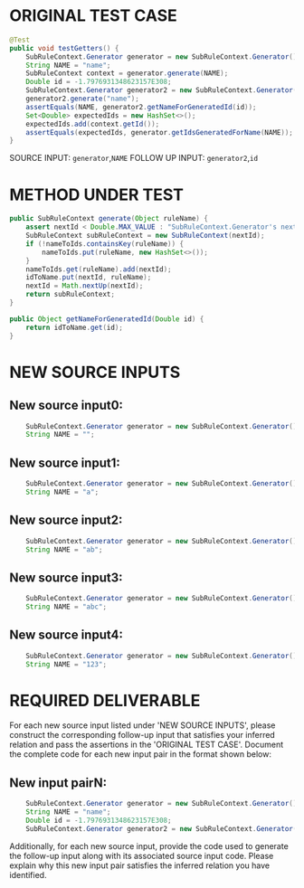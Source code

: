 # ORIGINAL TEST CASE
```java
@Test
public void testGetters() {
    SubRuleContext.Generator generator = new SubRuleContext.Generator();
    String NAME = "name";
    SubRuleContext context = generator.generate(NAME);
    Double id = -1.7976931348623157E308;
    SubRuleContext.Generator generator2 = new SubRuleContext.Generator();
    generator2.generate("name");
    assertEquals(NAME, generator2.getNameForGeneratedId(id));
    Set<Double> expectedIds = new HashSet<>();
    expectedIds.add(context.getId());
    assertEquals(expectedIds, generator.getIdsGeneratedForName(NAME));
}

```
SOURCE INPUT: `generator`,`NAME`
FOLLOW UP INPUT: `generator2`,`id`


# METHOD UNDER TEST
```java
public SubRuleContext generate(Object ruleName) {
    assert nextId < Double.MAX_VALUE : "SubRuleContext.Generator's nextId reached Double.MAX_VALUE - " + "this required the equivalent of calling generate() at 6 billion TPS for 100 years";
    SubRuleContext subRuleContext = new SubRuleContext(nextId);
    if (!nameToIds.containsKey(ruleName)) {
        nameToIds.put(ruleName, new HashSet<>());
    }
    nameToIds.get(ruleName).add(nextId);
    idToName.put(nextId, ruleName);
    nextId = Math.nextUp(nextId);
    return subRuleContext;
}

public Object getNameForGeneratedId(Double id) {
    return idToName.get(id);
}

```


# NEW SOURCE INPUTS
## New source input0:
```java
    SubRuleContext.Generator generator = new SubRuleContext.Generator();
    String NAME = "";
```

## New source input1:
```java
    SubRuleContext.Generator generator = new SubRuleContext.Generator();
    String NAME = "a";
```

## New source input2:
```java
    SubRuleContext.Generator generator = new SubRuleContext.Generator();
    String NAME = "ab";
```

## New source input3:
```java
    SubRuleContext.Generator generator = new SubRuleContext.Generator();
    String NAME = "abc";
```

## New source input4:
```java
    SubRuleContext.Generator generator = new SubRuleContext.Generator();
    String NAME = "123";
```



# REQUIRED DELIVERABLE
For each new source input listed under 'NEW SOURCE INPUTS', please construct the corresponding follow-up input that satisfies your inferred relation and pass the assertions in the 'ORIGINAL TEST CASE'. Document the complete code for each new input pair in the format shown below:
## New input pairN:
```java
    SubRuleContext.Generator generator = new SubRuleContext.Generator();
    String NAME = "name";
    Double id = -1.7976931348623157E308;
    SubRuleContext.Generator generator2 = new SubRuleContext.Generator();
```

Additionally, for each new source input, provide the code used to generate the follow-up input along with its associated source input code. Please explain why this new input pair satisfies the inferred relation you have identified.